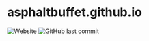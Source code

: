 # asphaltbuffet.github.io

![Website](https://img.shields.io/website?label=asphaltbuffet.com&url=https%3A%2F%2Fasphaltbuffet.com)
![GitHub last commit](https://img.shields.io/github/last-commit/asphaltbuffet/asphaltbuffet.github.io)

